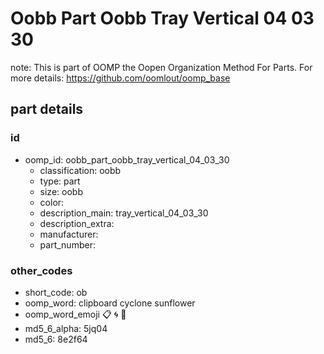 # Oobb Part Oobb Tray Vertical 04 03 30  

note: This is part of OOMP the Oopen Organization Method For Parts. For more details: https://github.com/oomlout/oomp_base

##  part details





### id
* oomp_id: oobb_part_oobb_tray_vertical_04_03_30
  * classification: oobb
  * type: part
  * size: oobb
  * color: 
  * description_main: tray_vertical_04_03_30
  * description_extra: 
  * manufacturer: 
  * part_number: 

### other_codes
* short_code: ob
* oomp_word: clipboard cyclone sunflower
* oomp_word_emoji :clipboard: :cyclone: :sunflower:
* md5_6_alpha: 5jq04
* md5_6: 8e2f64